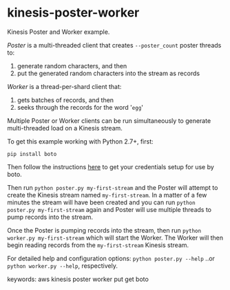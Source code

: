 kinesis-poster-worker
=====================

Kinesis Poster and Worker example.  

_Poster_ is a multi-threaded client that creates ```--poster_count``` poster 
threads to: 
 1. generate random characters, and then
 2. put the generated random characters into the stream as records

_Worker_ is a thread-per-shard client that:  
 1. gets batches of records, and then
 2. seeks through the records for the word '```egg```'

Multiple Poster or Worker clients can be run simultaneously to generate 
multi-threaded load on a Kinesis stream. 

To get this example working with Python 2.7+, first:
````
pip install boto
````
Then follow the instructions [here](http://docs.pythonboto.org/en/latest/getting_started.html#configuring-boto-credentials) to get your credentials setup for use by boto.

Then run ```python poster.py my-first-stream``` and the Poster will attempt 
to create the Kinesis stream named ```my-first-stream```. In a matter of a few
minutes the stream will have been created and you can run 
```python poster.py my-first-stream``` again and Poster will use multiple 
threads to pump records into the stream.

Once the Poster is pumping records into the stream, then run 
```python worker.py my-first-stream``` which will start the Worker. The Worker 
will then begin reading records from the ```my-first-stream``` Kinesis stream.

For detailed help and configuration options:
```python poster.py --help``` ..or  ```python worker.py --help```, respectively.

keywords: aws kinesis poster worker put get boto